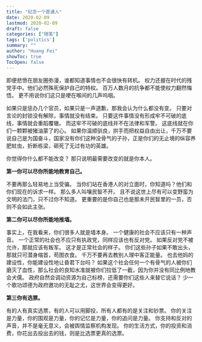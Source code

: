 ```yaml
---
title: "纪念一个普通人"
date: 2020-02-09
lastmod: 2020-02-09
draft: false
categories: ["随笔"]
tags: ['politics']
summary: ""
author: "Huang Fei"
showToc: true
TocOpen: false
---
```


即便悲愤在朋友圈弥漫，谁都知道事情也不会很快有转机。
权力还握在时代的残党手中。他们必然殊死保护自己的特权。
百万人数月的抗争都不能使权力翻然悔悟。
更不用说你们这只是哽在喉间的几声呜咽。

如果只是惩办几个官员，如果只是一声道歉，那我会认为什么都没有变。
只要对言论的封锁没有解除，事情就没有结束。
只要这件事情没有形成牢不可破的底线，事情就会重蹈覆辙。
而这牢不可破的底线并不在法律和军警。
这底线就在你们一颗颗被猪油蒙了的心。
如果你温顺驯良，拱手而把权益自由出让，千万不要说自己是为国奋斗，国家没有你们这种没骨气的子孙，正是你们的无止境的纵容养肥蛀虫，折断栋梁，砸死了无过有功的英雄。

你觉得你什么都不能改变？
那只说明最需要改变的就是你本人。

**第一你可以尽你所能地教育自己。**

不要再那么轻易地上当受骗。
当你们站在香港人的对立面时，你知道吗？他们和你们现在的诉求一样。
那么多人叫嚷民智不开。
且不说这世上尽有可以变野蛮为文明的法门，只不过你不知道。
更重要的是你自己也是那未开民智里的一员，否则不会如此主张。

**第二你可以尽你所能地推墙。**

事实上，在我看来，你们很多人就是墙本身。
一个健康的社会不应该只有一种声音。
一个正常的社会也不应只有执政党，同样应该也有反对党。
如果反对党不被允许，那就应该有叛军。
这才是正常社会的样子。
你们这些孙子如果不敢出头，那就只可潜身缩首，苟图衣食。
千万不要再去教别人理中客正能量。
也去他妈的建设性，你能建设性地让昏君下台吗？
如果这个社会任何一个有骨气的人被你们磨灭了血性，那么社会的良知水准就被你们拉低了一截，因为你并没有同比例地教会犬儒。
政府自然会调动资源为自己标榜，还需要你们这些人来替它说话？
少一个歌功颂德为政府邀功的无耻之尤，这世界会变得更好。

**第三你有选票。**

有的人有真实选票，有的人可以用脚投，所有人都有的是关注和钞票。
你的关注是力量，你的围观是力量，你的记忆是力量，你的追问是力量。
你支持和反对的声音，并不是毫无意义，会被舆情监察机构发现。
你的生活方式，你的投资和消费，你花出去投出去的钱，则是比选票更真的选票。
